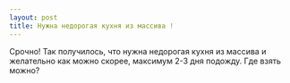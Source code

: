 ```yaml
---
layout: post 
title: Нужна недорогая кухня из массива ! 
--- 
```

Срочно! Так получилось, что нужна недорогая кухня из массива и желательно как можно скорее, максимум 2-3 дня подожду. Где взять можно?
